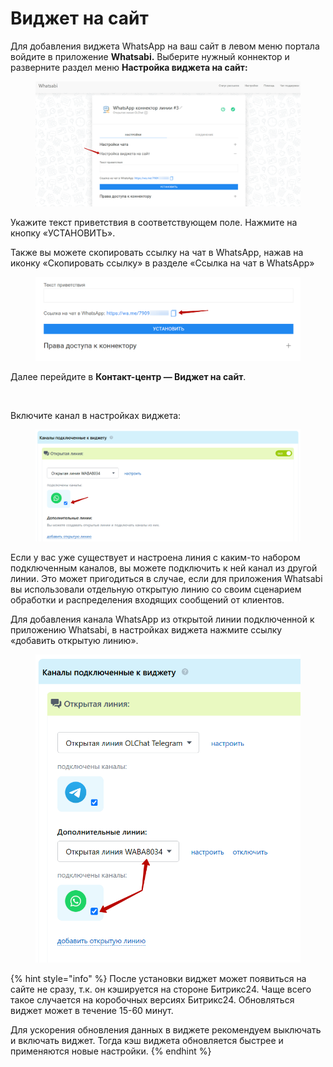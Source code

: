 # Виджет на сайт

Для добавления виджета WhatsApp на ваш сайт в левом меню портала войдите в приложение **Whatsabi.** Выберите нужный коннектор и разверните раздел меню **Настройка виджета на сайт:**

<figure><img src="../.gitbook/assets/image (2).png" alt=""><figcaption></figcaption></figure>

Укажите текст приветствия в соответствующем поле. Нажмите на кнопку «УСТАНОВИТЬ».

Также вы можете скопировать ссылку на чат в WhatsApp, нажав на иконку «Скопировать ссылку» в разделе «Ссылка на чат в WhatsApp»

<figure><img src="../.gitbook/assets/image (287).png" alt=""><figcaption></figcaption></figure>

Далее перейдите в **Контакт-центр — Виджет на сайт**.

<figure><img src="https://docs.olchat.io/~gitbook/image?url=https%3A%2F%2F2213176759-files.gitbook.io%2F%7E%2Ffiles%2Fv0%2Fb%2Fgitbook-x-prod.appspot.com%2Fo%2Fspaces%252F-LcuJc7XlLhpPyLWZz1s%252Fuploads%252FpmS44BELDSNiNV4cuyNq%252Fimage_2024-11-29_14_04_02.png%3Falt%3Dmedia%26token%3Df2975575-252e-4a74-a117-423f8805499b&#x26;width=768&#x26;dpr=4&#x26;quality=100&#x26;sign=66a61501&#x26;sv=2" alt=""><figcaption></figcaption></figure>

Включите канал в настройках виджета:

<figure><img src="../.gitbook/assets/image (1) (1).png" alt=""><figcaption></figcaption></figure>

Если у вас уже существует и настроена линия с каким-то набором подключенным каналов, вы можете подключить к ней канал из другой линии. Это может пригодиться в случае, если для приложения Whatsabi вы использовали отдельную открытую линию со своим сценарием обработки и распределения входящих сообщений от клиентов.

Для добавления канала WhatsApp из открытой линии подключенной к приложению Whatsabi, в настройках виджета нажмите ссылку «добавить открытую линию».

<figure><img src="../.gitbook/assets/image (3).png" alt=""><figcaption></figcaption></figure>

{% hint style="info" %}
После установки виджет может появиться на сайте не сразу, т.к. он кэшируется на стороне Битрикс24. Чаще всего такое случается на коробочных версиях Битрикс24. Обновляться виджет может в течение 15-60 минут.

Для ускорения обновления данных в виджете рекомендуем выключать и включать виджет. Тогда кэш виджета обновляется быстрее и применяются новые настройки.
{% endhint %}
